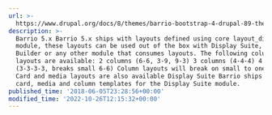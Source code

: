```yaml
---
url: >-
  https://www.drupal.org/docs/8/themes/barrio-bootstrap-4-drupal-89-theme/bootstrap-barrio-features/card-media-and-column-bootstrap-layouts
description: >-
  Barrio 5.x Barrio 5.x ships with layouts defined using core layout_discovery
  module, these layouts can be used out of the box with Display Suite, Layout
  Builder or any other module that consumes layouts. The following column
  layouts are available: 2 columns (6-6, 3-9, 9-3) 3 columns (4-4-4) 4 columns
  (3-3-3-3, breaks small 6-6) Column layouts will break on small to one column
  Card and media layouts are also available Display Suite Barrio ships with
  card, media and column templates for the Display Suite module.
published_time: '2018-06-05T23:28:56+00:00'
modified_time: '2022-10-26T12:15:32+00:00'
---
```

